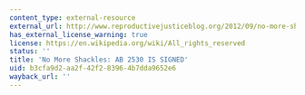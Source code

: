 ```yaml
---
content_type: external-resource
external_url: http://www.reproductivejusticeblog.org/2012/09/no-more-shackles-ab-2530-is-signed.html
has_external_license_warning: true
license: https://en.wikipedia.org/wiki/All_rights_reserved
status: ''
title: 'No More Shackles: AB 2530 IS SIGNED'
uid: b3cfa9d2-aa2f-42f2-8396-4b7dda9652e6
wayback_url: ''
---
```


